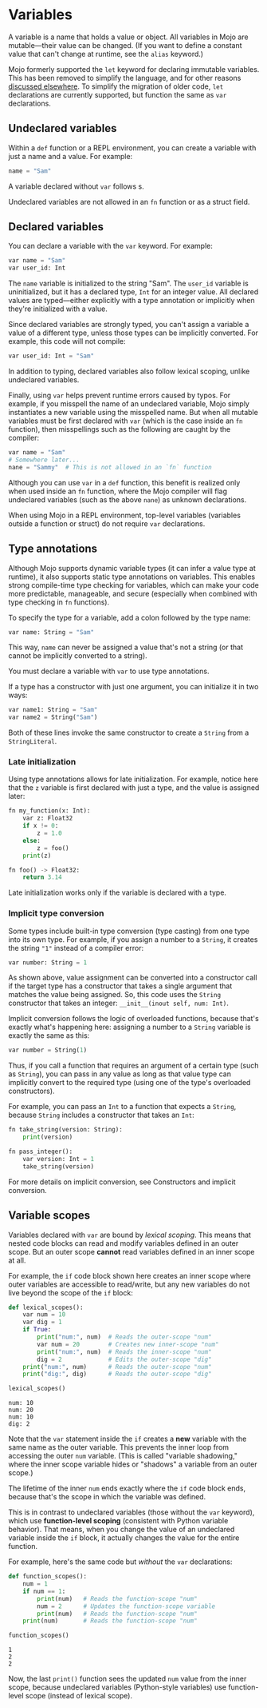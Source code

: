 # Variables

A variable is a name that holds a value or object. All variables in Mojo are mutable—their value can be changed. (If you want to define a constant value that can't change at runtime, see the 
`alias` keyword.)



Mojo formerly supported the `let` keyword for declaring immutable variables.
This has been removed to simplify the language, and for other reasons
[discussed
elsewhere](https://github.com/modularml/mojo/blob/main/proposals/remove-let-decls.md).
To simplify the migration of older code, `let` declarations are currently
supported, but function the same as `var` declarations.



## Undeclared variables

Within a `def` function or a REPL environment, you can create a variable with
just a name and a value. For example:


```python
name = "Sam"
```

A variable declared without `var` follows s.




Undeclared variables are not allowed in an `fn` function or as a struct
field.



## Declared variables

You can declare a variable with the `var` keyword. For example:


```python
var name = "Sam"
var user_id: Int
```

The `name` variable is initialized to the string "Sam". The `user_id` variable is uninitialized, but it has a declared type, `Int` for an integer value. All
declared values are typed—either explicitly with a 
type annotation or implicitly when they're initialized with a value.

Since declared variables are strongly typed, you can't assign a variable a
value of a different type, unless those types can be 
implicitly converted. For example, this code will not compile:

```python
var user_id: Int = "Sam"
```

In addition to typing, declared variables also follow 
lexical scoping, unlike undeclared variables.

Finally, using `var` helps prevent runtime errors caused by typos. For example,
if you misspell the name of an undeclared variable,
Mojo simply instantiates a new variable using the misspelled name. But when all
mutable variables must be first declared with `var` (which is the case inside
an `fn` function), then misspellings such as the following are caught by the
compiler:

```python
var name = "Sam"
# Somewhere later...
nane = "Sammy"  # This is not allowed in an `fn` function
```

Although you can use `var` in a `def` function, this benefit is
realized only when used inside an `fn` function, where the Mojo compiler will
flag undeclared variables (such as the above `nane`) as unknown declarations.




When using Mojo in a REPL environment, top-level variables (variables
outside a function or struct) do not require `var` declarations.



## Type annotations

Although Mojo supports dynamic variable types (it can infer a value type at
runtime), it also supports static type annotations on variables. This enables
strong compile-time type checking for variables, which can make your code more
predictable, manageable, and secure (especially when combined with type
checking in `fn` functions).

To specify the type for a variable, add a colon followed by the type name:


```python
var name: String = "Sam"
```

This way, `name` can never be assigned a value that's not a string (or that
cannot be implicitly converted to a string).



You must declare a variable with `var` to use type annotations.



If a type has a constructor with just one argument, you can initialize it in
two ways:


```python
var name1: String = "Sam"
var name2 = String("Sam")
```

Both of these lines invoke the same constructor to create a `String` from a
`StringLiteral`.

### Late initialization

Using type annotations allows for late initialization. For example, notice here
that the `z` variable is first declared with just a type, and the value is
assigned later:


```python
fn my_function(x: Int):
    var z: Float32
    if x != 0:
        z = 1.0
    else:
        z = foo()
    print(z)

fn foo() -> Float32:
    return 3.14
```



Late initialization works only if the variable is declared with a
type.



### Implicit type conversion

Some types include built-in type conversion (type casting) from one type into
its own type. For example, if you assign a number to a `String`, it creates the
string `"1"` instead of a compiler error:


```python
var number: String = 1
```

As shown above, value assignment can be converted into a constructor call if the 
target type has a constructor that takes a single argument that matches the
value being assigned. So, this code uses the 
`String` constructor that takes an
integer: `__init__(inout self, num: Int)`.

Implicit conversion follows the logic of overloaded
functions, because
that's exactly what's happening here: assigning a number to a `String` variable
is exactly the same as this:


```python
var number = String(1)
```

Thus, if you call a function that requires an argument of a certain type (such
as `String`), you can pass in any value as long as that value type can
implicitly convert to the required type (using one of the type's overloaded
constructors).

For example, you can pass an `Int` to a function that expects a `String`,
because `String` includes a constructor that takes an `Int`:


```python
fn take_string(version: String):
    print(version)

fn pass_integer():
    var version: Int = 1
    take_string(version)
```

For more details on implicit conversion, see 
Constructors and implicit 
conversion.

## Variable scopes

Variables declared with `var` are bound by *lexical scoping*. This
means that nested code blocks can read and modify variables defined in an
outer scope. But an outer scope **cannot** read variables defined in an
inner scope at all.

For example, the `if` code block shown here creates an inner scope where outer
variables are accessible to read/write, but any new variables do not live
beyond the scope of the `if` block:


```python
def lexical_scopes():
    var num = 10
    var dig = 1
    if True:
        print("num:", num)  # Reads the outer-scope "num"
        var num = 20        # Creates new inner-scope "num"
        print("num:", num)  # Reads the inner-scope "num"
        dig = 2             # Edits the outer-scope "dig"
    print("num:", num)      # Reads the outer-scope "num"
    print("dig:", dig)      # Reads the outer-scope "dig"

lexical_scopes()
```

    num: 10
    num: 20
    num: 10
    dig: 2
    

Note that the `var` statement inside the `if` creates a **new** variable with the same name as the outer variable. This prevents the inner loop from accessing the outer `num` variable. (This is called "variable shadowing," where the inner scope variable hides or "shadows" a variable from an outer scope.)

The lifetime of the inner `num` ends exactly where the `if` code block ends,
because that's the scope in which the variable was defined.

This is in contrast to undeclared variables (those without the `var`
keyword), which use **function-level scoping** (consistent with Python variable
behavior). That means, when you change the value of an undeclared variable
inside the `if` block, it actually changes the value for the entire function.

For example, here's the same code but *without* the `var` declarations:


```python
def function_scopes():
    num = 1
    if num == 1:
        print(num)   # Reads the function-scope "num"
        num = 2      # Updates the function-scope variable
        print(num)   # Reads the function-scope "num"
    print(num)       # Reads the function-scope "num"

function_scopes()
```

    1
    2
    2
    

Now, the last `print()` function sees the updated `num` value from the inner
scope, because undeclared variables (Python-style variables) use function-level
scope (instead of lexical scope).
